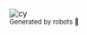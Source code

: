 ![cy](https://user-images.githubusercontent.com/6978595/194423503-8a45c0ab-d661-41b5-87c0-0c396321eb5c.png)  
<sup>Generated by robots 🤖</sup>
